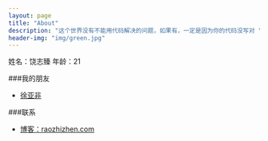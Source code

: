 ```yaml
---
layout: page
title: "About"
description: "这个世界没有不能用代码解决的问题，如果有，一定是因为你的代码没写对 "
header-img: "img/green.jpg"
---
```



姓名：饶志臻
年龄：21

###我的朋友

- [徐亚非](http://www.xuyafei.cn)

###联系

- [博客：raozhizhen.com](raozhizhen.com)






